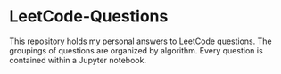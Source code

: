 # LeetCode-Questions
This repository holds my personal answers to LeetCode questions. The groupings of questions are organized by algorithm. Every question is contained within a Jupyter notebook.

